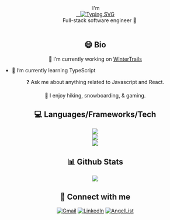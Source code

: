 
  


<div>
  <div  align='center' height='50px'>&nbsp;I'm </div>
  <div align='center'>
  <a href="https://git.io/typing-svg">&nbsp;&nbsp;&nbsp;<img src="https://readme-typing-svg.demolab.com?font=Roboto&duration=3000&pause=7000&color=3FF72C&width=75&lines=%3CKevin%2F%3E " alt="Typing SVG" /></a> 
  </div>
  <div align='center'>&nbsp;&nbsp;&nbsp;&nbsp;&nbsp;&nbsp;Full-stack software engineer 👋</div>
</div>

<br/>


## <div align='center'> 😄 Bio </div>


<div align='center'>
  
  🔭&nbsp;I’m currently working on [WinterTrails](https://github.com/kevykim/CapStone-Project)  
  
</div>
  

- 🌱 I’m currently learning TypeScript  
  

<div align='center'>
  
  ❓&nbsp;Ask me about anything related to Javascript and React.  
  
</div>
  
<div align='center'>
  
🎱&nbsp;I enjoy hiking, snowboarding, & gaming.  
  
 </div>
 




## <div align='center'>💻 Languages/Frameworks/Tech </div>



<div>
  <a href="https://skillicons.dev">
    <div align='center'>
    <img src="https://skillicons.dev/icons?i=js,react,redux,html,css" />
    </div>
    <div align='center'>
    <img src="https://skillicons.dev/icons?i=py,flask,express,nodejs,postgres" />
    </div>
    <div align='center'>
    <img src="https://skillicons.dev/icons?i=heroku,git,docker,aws" />
    </div>
  </a>
</div>



## <div align='center'> 📊 Github Stats  </div>


<div align='center'><img src="https://github-readme-stats.vercel.app/api/top-langs/?username=kevykim&hide_border=true&layout=compact" align="center" /></div>  



## <div align='center'> 💬 Connect with me  </div>


<div align='center'>
  
[![Gmail](https://img.shields.io/badge/Gmail-D14836?style=for-the-badge&logo=gmail&logoColor=white)](mailto:kebonkim@gmail.com)
[![LinkedIn](https://img.shields.io/badge/LinkedIn-0077B5?style=for-the-badge&logo=linkedin&logoColor=white)](https://www.linkedin.com/in/kevin-kim-a88429150/)
[![AngelList](https://img.shields.io/badge/AngelList-000000?style=for-the-badge&logo=AngelList&logoColor=white)](https://angel.co/u/kevin-kim-99)
  
</div>
